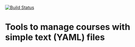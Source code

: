 [![Build Status](https://travis-ci.org/jonas-hagen/ofcourse.svg?branch=master)](https://travis-ci.org/jonas-hagen/ofcourse)

# Tools to manage courses with simple text (YAML) files

